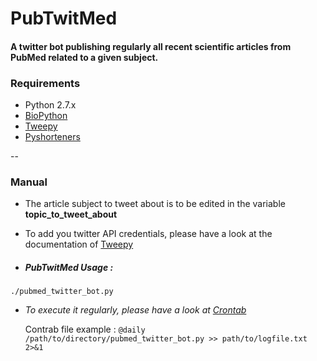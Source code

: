 # PubTwitMed
#### A twitter bot publishing regularly all recent scientific articles from PubMed related to a given subject.


### Requirements
- Python 2.7.x
- [BioPython](https://biopython.org/wiki/Biopython)
- [Tweepy](http://www.tweepy.org/)
- [Pyshorteners](https://github.com/ellisonleao/pyshorteners)

--

### Manual
- The article subject to tweet about is to be edited in the variable **topic_to_tweet_about**

- To add you twitter API credentials, please have a look at the documentation of [Tweepy](http://tweepy.readthedocs.io/en/v3.5.0/getting_started.html#hello-tweepy)

- ##### PubTwitMed Usage :
`./pubmed_twitter_bot.py`

- *To execute it regularly, please have a look at [Crontab](https://en.wikipedia.org/wiki/Cron)*

	Contrab file example :
	`@daily /path/to/directory/pubmed_twitter_bot.py >> path/to/logfile.txt 2>&1`
